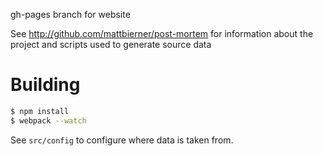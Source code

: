 gh-pages branch for website

See http://github.com/mattbierner/post-mortem for information about the project and scripts used to generate source data

# Building 

```bash
$ npm install
$ webpack --watch
```

See `src/config` to configure where data is taken from.

